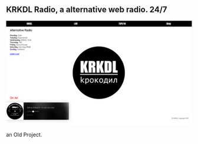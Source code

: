 ## KRKDL Radio, a alternative web radio. 24/7

![This is an image](https://github.com/stanleycharles/kRadio/blob/master/krkdl%20Radio%20Project.png)

an Old Project.




